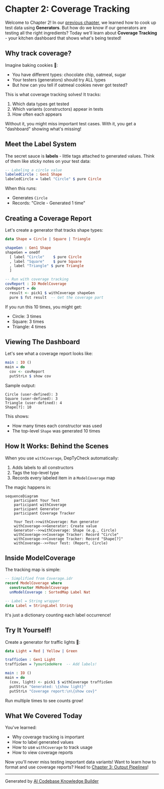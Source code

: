 # Chapter 2: Coverage Tracking

Welcome to Chapter 2! In our [previous chapter](01_generator__gen__.md), we learned how to cook up test data using **Generators**. But how do we know if our generators are testing all the right ingredients? Today we'll learn about **Coverage Tracking** - your kitchen dashboard that shows what's being tested!

## Why track coverage?

Imagine baking cookies 🍪:
- You have different types: chocolate chip, oatmeal, sugar
- Your testers (generators) should try ALL types
- But how can you tell if oatmeal cookies never got tested?

This is what coverage tracking solves! It tracks:
1. Which data types get tested
2. Which variants (constructors) appear in tests
3. How often each appears

Without it, you might miss important test cases. With it, you get a "dashboard" showing what's missing!

## Meet the Label System

The secret sauce is **labels** - little tags attached to generated values. Think of them like sticky notes on your test data:

```idris
-- Labeling a circle value
labeledCircle : Gen1 Shape
labeledCircle = label "Circle" $ pure Circle
```

When this runs:
- Generates `Circle`
- Records: "Circle - Generated 1 time"

## Creating a Coverage Report

Let's create a generator that tracks shape types:

```idris
data Shape = Circle | Square | Triangle

shapeGen : Gen1 Shape
shapeGen = oneOf
  [ label "Circle"    $ pure Circle
  , label "Square"    $ pure Square
  , label "Triangle" $ pure Triangle
  ]

-- Run with coverage tracking
covReport : IO ModelCoverage
covReport = do
  result <- pick1 $ withCoverage shapeGen
  pure $ fst result  -- Get the coverage part
```

If you run this 10 times, you might get:
- Circle: 3 times
- Square: 3 times
- Triangle: 4 times

## Viewing The Dashboard

Let's see what a coverage report looks like:

```idris
main : IO ()
main = do
  cov <- covReport
  putStrLn $ show cov
```

Sample output:
```
Circle (user-defined): 3
Square (user-defined): 3
Triangle (user-defined): 4
Shape[?]: 10
```

This shows:
- How many times each constructor was used
- The top-level `Shape` was generated 10 times

## How It Works: Behind the Scenes

When you use `withCoverage`, DepTyCheck automatically:
1. Adds labels to all constructors
2. Tags the top-level type
3. Records every labeled item in a `ModelCoverage` map

The magic happens in:

```mermaid
sequenceDiagram
    participant Your Test
    participant withCoverage
    participant Generator
    participant Coverage Tracker

    Your Test->>withCoverage: Run generator
    withCoverage->>Generator: Create value
    Generator-->>withCoverage: Shape (e.g., Circle)
    withCoverage->>Coverage Tracker: Record "Circle"
    withCoverage->>Coverage Tracker: Record "Shape[?]"
    withCoverage-->>Your Test: (Report, Circle)
```

## Inside ModelCoverage

The tracking map is simple:

```idris
-- Simplified from Coverage.idr
record ModelCoverage where
  constructor MkModelCoverage
  unModelCoverage : SortedMap Label Nat

-- Label = String wrapper
data Label = StringLabel String
```

It's just a dictionary counting each label occurrence!

## Try It Yourself!

Create a generator for traffic lights 🚦:

```idris
data Light = Red | Yellow | Green

trafficGen : Gen1 Light
trafficGen = ?yourCodeHere  -- Add labels!

main : IO ()
main = do
  (cov, light) <- pick1 $ withCoverage trafficGen
  putStrLn "Generated: \{show light}"
  putStrLn "Coverage report:\n\{show cov}"
```

Run multiple times to see counts grow!

## What We Covered Today

You've learned:
- Why coverage tracking is important
- How to label generated values
- How to use `withCoverage` to track usage
- How to view coverage reports

Now you'll never miss testing important data variants! Want to learn how to format and use coverage reports? Head to [Chapter 3: Output Pipelines](03_output_pipelines_.md)!

---

Generated by [AI Codebase Knowledge Builder](https://github.com/The-Pocket/Tutorial-Codebase-Knowledge)